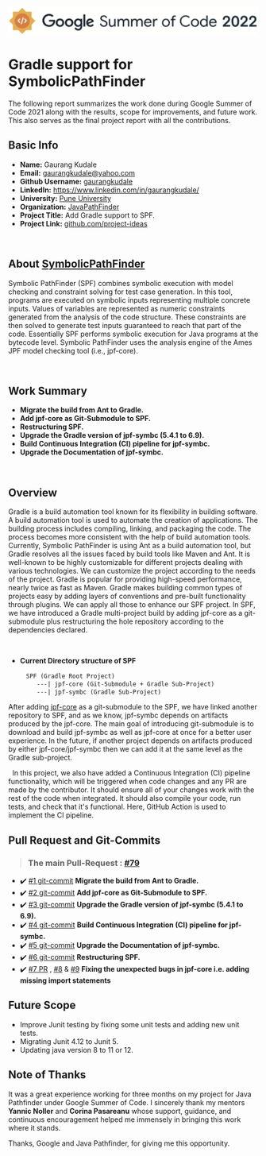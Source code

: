 ![alt text](https://github.com/gaurangkudale/Google-Summer-of-Code-2022/blob/main-gk/gsoc2022%20logo.png)


# Gradle support for SymbolicPathFinder
The following report summarizes the work done during Google Summer of Code 2021 along with the results, scope for improvements, and future work. This also serves as the final project report with all the contributions.
## Basic Info

- **Name:** Gaurang Kudale
- **Email:** gaurangkudale@yahoo.com
- **Github Username:** [gaurangkudale](https://github.com/gaurangkudale)
- **LinkedIn:** https://www.linkedin.com/in/gaurangkudale/
- **University:** [Pune University](http://www.unipune.ac.in/)
- **Organization:** [JavaPathFinder](https://github.com/javapathfinder)
- **Project Title:** Add Gradle support to SPF.
- **Project Link:** [github.com/project-ideas](https://github.com/javapathfinder/jpf-core/wiki/GSoC-2022-Project-Ideas#support-gradle-for-spf)

&nbsp;
&nbsp;

## About [SymbolicPathFinder](https://github.com/SymbolicPathFinder/jpf-symbc)
Symbolic PathFinder (SPF) combines symbolic execution with model checking and constraint solving for test case generation. In this tool, programs are executed on symbolic inputs representing multiple concrete inputs. Values of variables are represented as numeric constraints generated from the analysis of the code structure. These constraints are then solved to generate test inputs guaranteed to reach that part of the code. Essentially SPF performs symbolic execution for Java programs at the bytecode level. Symbolic PathFinder uses the analysis engine of the Ames JPF model checking tool (i.e., jpf-core).

&nbsp;
&nbsp;

## **Work Summary**
- **Migrate the build from Ant to Gradle.**
- **Add jpf-core as Git-Submodule to SPF.**
- **Restructuring SPF.**
- **Upgrade the Gradle version of jpf-symbc (5.4.1 to 6.9).**
- **Build Continuous Integration (CI) pipeline for jpf-symbc.**
- **Upgrade the Documentation of jpf-symbc.**

&nbsp;
&nbsp;

## **Overview**

Gradle is a build automation tool known for its flexibility in building software. A build automation tool is used to automate the creation of applications. The building process includes compiling, linking, and packaging the code. The process becomes more consistent with the help of build automation tools. Currently, Symbolic PathFinder is using Ant as a build automation tool, but Gradle resolves all the issues faced by build tools like Maven and Ant. It is well-known to be highly customizable for different projects dealing with various technologies. We can customize the project according to the needs of the project. Gradle is popular for providing high-speed performance, nearly twice as fast as Maven. Gradle makes building common types of projects easy by adding layers of conventions and pre-built functionality through plugins. We can apply all those to enhance our SPF project. In SPF, we have introduced a Gradle multi-project build by adding jpf-core as a git-submodule plus restructuring the hole repository according to the dependencies declared.

&nbsp;

- **Current Directory structure of SPF**
&nbsp;
```{bash}
     SPF (Gradle Root Project)
        ---| jpf-core (Git-Submodule + Gradle Sub-Project)
        ---| jpf-symbc (Gradle Sub-Project)
```
After adding [jpf-core](https://github.com/javapathfinder/jpf-core) as a git-submodule to the SPF, we have linked another repository to SPF, and as we know, jpf-symbc depends on artifacts produced by the jpf-core. The main goal of introducing git-submodule is to download and build jpf-symbc as well as jpf-core at once for a better user experience. In the future, if another project depends on artifacts produced by either jpf-core/jpf-symbc then we can add it at the same level as the Gradle sub-project.

&nbsp;
In this project, we also have added a Continuous Integration (CI) pipeline functionality, which will be triggered when code changes and any PR are made by the contributor. It should ensure all of your changes work with the rest of the code when integrated. It should also compile your code, run tests, and check that it's functional. Here, GitHub Action is used to implement the CI pipeline.


## Pull Request and Git-Commits
>### The main Pull-Request : [#79](https://github.com/SymbolicPathFinder/jpf-symbc/pull/79)
- :heavy_check_mark: [#1 git-commit](https://github.com/SymbolicPathFinder/jpf-symbc/pull/76/commits/2d45b091b473b6345f63deaa43745aa9e44c19f9)  **Migrate the build from Ant to Gradle.**
- :heavy_check_mark: [#2 git-commit](https://github.com/SymbolicPathFinder/jpf-symbc/pull/76/commits/64ef1b03602ca217dbf6492597250e6a451c933b)  **Add jpf-core as Git-Submodule to SPF.**
- :heavy_check_mark: [#3 git-commit](https://github.com/SymbolicPathFinder/jpf-symbc/pull/76/commits/a4bbad74e4f3af254287caf60f8389c6cd41022c)  **Upgrade the Gradle version of jpf-symbc (5.4.1 to 6.9).**
- :heavy_check_mark: [#4 git-commit](https://github.com/SymbolicPathFinder/jpf-symbc/pull/76/commits/61ae27530de3425c3a6295b81e19e61a35ab377d)  **Build Continuous Integration (CI) pipeline for jpf-symbc.**
- :heavy_check_mark: [#5 git-commit](https://github.com/SymbolicPathFinder/jpf-symbc/pull/76/commits/c9dd5915cfe8628996de79f4b1f849e6d38acadb)  **Upgrade the Documentation of jpf-symbc.**
- :heavy_check_mark: [#6 git-commit](https://github.com/SymbolicPathFinder/jpf-symbc/pull/76/commits/794c9f3ee9c4b669da597690964a0209b4c0bd77)  **Restructuring SPF.**
- :heavy_check_mark: [#7 PR](https://github.com/javapathfinder/jpf-core/pull/339) , [#8](https://github.com/javapathfinder/jpf-core/pull/338) & [#9](https://github.com/javapathfinder/jpf-core/commit/b75579ae1e162a01f708702e66ab1522f0419d3c)  **Fixing the unexpected bugs in jpf-core i.e. adding missing import statements**


## Future Scope
- Improve Junit testing by fixing some unit tests and adding new unit tests.
- Migrating Junit 4.12 to Junit 5.
- Updating java version 8 to 11 or 12.

## Note of Thanks
It was a great experience working for three months on my project for Java Pathfinder under Google Summer of Code. I sincerely thank my mentors **Yannic Noller** and **Corina Pasareanu** whose support, guidance, and continuous encouragement helped me immensely in bringing this work where it stands.

Thanks, Google and Java Pathfinder, for giving me this opportunity.
